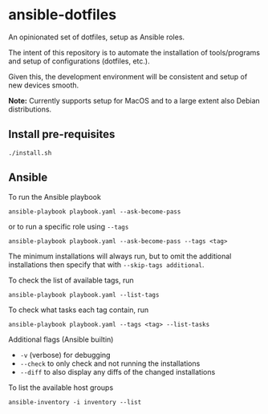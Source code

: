 # ansible-dotfiles

An opinionated set of dotfiles, setup as Ansible roles.

The intent of this repository is to automate the installation of tools/programs and
setup of configurations (dotfiles, etc.).

Given this, the development environment will be consistent and setup of new devices
smooth.

**Note:** Currently supports setup for MacOS and to a large extent also Debian
distributions.

## Install pre-requisites

`./install.sh`

## Ansible

To run the Ansible playbook

`ansible-playbook playbook.yaml --ask-become-pass`

or to run a specific role using `--tags`

`ansible-playbook playbook.yaml --ask-become-pass --tags <tag>`

The minimum installations will always run, but to omit the additional installations
then specify that with `--skip-tags additional`.

To check the list of available tags, run

`ansible-playbook playbook.yaml --list-tags`

To check what tasks each tag contain, run

`ansible-playbook playbook.yaml --tags <tag> --list-tasks`

Additional flags (Ansible builtin)

* `-v` (verbose) for debugging
* `--check` to only check and not running the installations
* `--diff` to also display any diffs of the changed installations

To list the available host groups

`ansible-inventory -i inventory --list`
